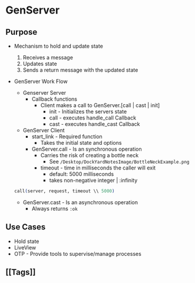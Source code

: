 # GenServer

## Purpose 
* Mechanism to hold and update state
  1. Receives a message
  2. Updates state
  3. Sends a return message with the updated state
* GenServer Work Flow
  * Genserver Server
    * Callback functions
      * Client makes a call to GenServer.[call | cast | init]
        * init - Initializes the servers state
        * call - executes handle_call Callback
        * cast - executes handle_cast Callback
  * GenServer Client
    * start_link - Required function
      * Takes the initial state and options
    * GenServer.call - Is an synchronous operation
      * Carries the risk of creating a bottle neck
        * See `/Desktop/DockYardNotesImage/BottleNeckExample.png`
      * timeout - time in milliseconds the caller will exit
        * default: 5000 milliseconds
        * takes non-negative integer | :infinity
  
  ```elixir
  call(server, request, timeout \\ 5000)
  ```
    * GenServer.cast - Is an asynchronous operation
      * Always returns `:ok`
## Use Cases
* Hold state
* LiveView
* OTP - Provide tools to supervise/manage processes

## [[Tags]]